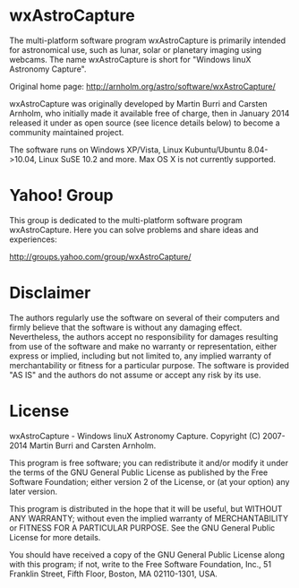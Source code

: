 wxAstroCapture
==============

The multi-platform software program wxAstroCapture is primarily intended for
astronomical use, such as lunar, solar or planetary imaging using webcams.
The name wxAstroCapture is short for "Windows linuX Astronomy Capture".

Original home page: http://arnholm.org/astro/software/wxAstroCapture/

wxAstroCapture was originally developed by Martin Burri and Carsten Arnholm,
who initially made it available free of charge, then in January 2014 released
it under as open source (see licence details below) to become a community
maintained project.

The software runs on Windows XP/Vista, Linux Kubuntu/Ubuntu 8.04->10.04, Linux
SuSE 10.2 and more. Max OS X is not currently supported.

Yahoo! Group
============

This group is dedicated to the multi-platform software program wxAstroCapture.
Here you can solve problems and share ideas and experiences:

http://groups.yahoo.com/group/wxAstroCapture/

Disclaimer
==========

The authors regularly use the software on several of their computers and firmly
believe that the software is without any damaging effect. Nevertheless, the
authors accept no responsibility for damages resulting from use of the software
and make no warranty or representation, either express or implied, including
but not limited to, any implied warranty of merchantability or fitness for a
particular purpose. The software is provided "AS IS" and the authors do not
assume or accept any risk by its use.

License
=======

wxAstroCapture - Windows linuX Astronomy Capture.
Copyright (C) 2007-2014 Martin Burri and Carsten Arnholm.

This program is free software; you can redistribute it and/or modify it under
the terms of the GNU General Public License as published by the Free Software
Foundation; either version 2 of the License, or (at your option) any later
version.

This program is distributed in the hope that it will be useful, but WITHOUT
ANY WARRANTY; without even the implied warranty of MERCHANTABILITY or FITNESS
FOR A PARTICULAR PURPOSE. See the GNU General Public License for more details.

You should have received a copy of the GNU General Public License along with
this program; if not, write to the Free Software Foundation, Inc.,
51 Franklin Street, Fifth Floor, Boston, MA  02110-1301, USA.
